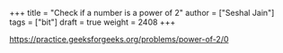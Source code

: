 +++
title = "Check if a number is a power of 2"
author = ["Seshal Jain"]
tags = ["bit"]
draft = true
weight = 2408
+++

<https://practice.geeksforgeeks.org/problems/power-of-2/0>
